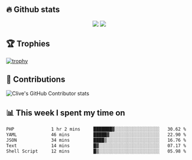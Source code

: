 ## &#128293; Github stats

<!-- GitHub Readme Streak Stats - https://github.com/DenverCoder1/github-readme-streak-stats -->
<p align="center">

<picture>
  <source 
    srcset="https://github-readme-stats.vercel.app/api?username=clivewalkden&count_private=true&show_icons=true&theme=darcula"
    media="(prefers-color-scheme: dark)"
  />
  <source
    srcset="https://github-readme-stats.vercel.app/api?username=clivewalkden&count_private=true&show_icons=true&theme=calm"
    media="(prefers-color-scheme: light), (prefers-color-scheme: no-preference)"
  />
  <img src="https://github-readme-stats.vercel.app/api?username=clivewalkden&count_private=true&show_icons=true&theme=darcula" />
</picture>

<a href="https://git.io/streak-stats" target="_blank">
  <img src="http://github-readme-streak-stats.herokuapp.com?user=clivewalkden&theme=darcula&date_format=j%20M%5B%20Y%5D" />
</a>

</p>

## &#127942; Trophies
[![trophy](https://github-profile-trophy.vercel.app/?username=clivewalkden&theme=onedark)](https://github.com/clivewalkden/github-profile-trophy)

## &#129309; Contributions
![Clive's GitHub Contributor stats](https://github-contributor-stats.vercel.app/api?username=clivewalkden)

## &#128202; This week I spent my time on
<!--START_SECTION:waka-->

```txt
PHP              1 hr 2 mins     ███████▓░░░░░░░░░░░░░░░░░   30.62 %
YAML             46 mins         █████▓░░░░░░░░░░░░░░░░░░░   22.90 %
JSON             34 mins         ████▒░░░░░░░░░░░░░░░░░░░░   16.76 %
Text             14 mins         █▓░░░░░░░░░░░░░░░░░░░░░░░   07.17 %
Shell Script     12 mins         █▒░░░░░░░░░░░░░░░░░░░░░░░   05.98 %
```

<!--END_SECTION:waka-->
